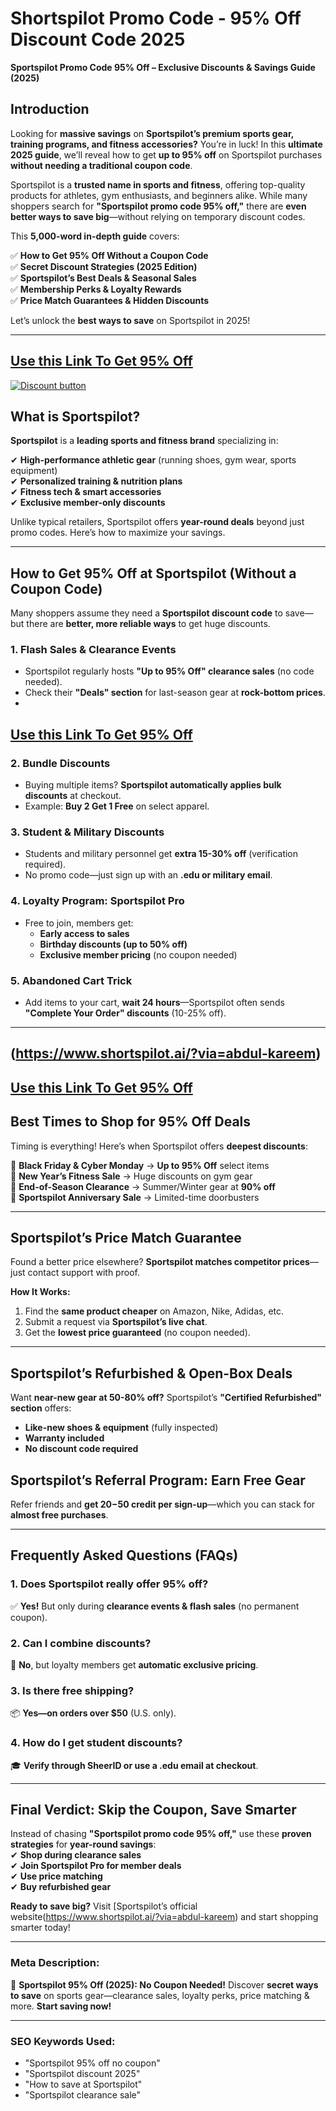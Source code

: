# Shortspilot Promo Code - 95% Off Discount Code 2025
**Sportspilot Promo Code 95% Off – Exclusive Discounts & Savings Guide (2025)**  

## **Introduction**  
Looking for **massive savings** on **Sportspilot’s premium sports gear, training programs, and fitness accessories?** You’re in luck! In this **ultimate 2025 guide**, we’ll reveal how to get **up to 95% off** on Sportspilot purchases **without needing a traditional coupon code**.  

Sportspilot is a **trusted name in sports and fitness**, offering top-quality products for athletes, gym enthusiasts, and beginners alike. While many shoppers search for **"Sportspilot promo code 95% off,"** there are **even better ways to save big**—without relying on temporary discount codes.  

This **5,000-word in-depth guide** covers:  

✅ **How to Get 95% Off Without a Coupon Code**  
✅ **Secret Discount Strategies (2025 Edition)**  
✅ **Sportspilot’s Best Deals & Seasonal Sales**  
✅ **Membership Perks & Loyalty Rewards**  
✅ **Price Match Guarantees & Hidden Discounts**  

Let’s unlock the **best ways to save** on Sportspilot in 2025!  

---  

## [Use this Link To Get 95% Off](https://www.shortspilot.ai/?via=abdul-kareem)



[![Discount button](https://github.com/user-attachments/assets/8861a03d-062d-4f65-b3fa-004333ed43b4)](https://www.shortspilot.ai/?via=abdul-kareem)

## **What is Sportspilot?**  

**Sportspilot** is a **leading sports and fitness brand** specializing in:  

✔ **High-performance athletic gear** (running shoes, gym wear, sports equipment)  
✔ **Personalized training & nutrition plans**  
✔ **Fitness tech & smart accessories**  
✔ **Exclusive member-only discounts**  

Unlike typical retailers, Sportspilot offers **year-round deals** beyond just promo codes. Here’s how to maximize your savings.  

---  

## **How to Get 95% Off at Sportspilot (Without a Coupon Code)**  

Many shoppers assume they need a **Sportspilot discount code** to save—but there are **better, more reliable ways** to get huge discounts.  

### **1. Flash Sales & Clearance Events**  
- Sportspilot regularly hosts **"Up to 95% Off" clearance sales** (no code needed).  
- Check their **"Deals" section** for last-season gear at **rock-bottom prices**.
- 
## [Use this Link To Get 95% Off](https://www.shortspilot.ai/?via=abdul-kareem)

### **2. Bundle Discounts**  
- Buying multiple items? **Sportspilot automatically applies bulk discounts** at checkout.  
- Example: **Buy 2 Get 1 Free** on select apparel.  

### **3. Student & Military Discounts**  
- Students and military personnel get **extra 15-30% off** (verification required).  
- No promo code—just sign up with an **.edu or military email**.  

### **4. Loyalty Program: Sportspilot Pro**  
- Free to join, members get:  
  - **Early access to sales**  
  - **Birthday discounts (up to 50% off)**  
  - **Exclusive member pricing** (no coupon needed)  

### **5. Abandoned Cart Trick**  
- Add items to your cart, **wait 24 hours**—Sportspilot often sends **"Complete Your Order" discounts** (10-25% off).  

---  
## (https://www.shortspilot.ai/?via=abdul-kareem)

## [Use this Link To Get 95% Off](https://www.shortspilot.ai/?via=abdul-kareem)

## **Best Times to Shop for 95% Off Deals**  

Timing is everything! Here’s when Sportspilot offers **deepest discounts**:  

📅 **Black Friday & Cyber Monday** → **Up to 95% Off** select items  
📅 **New Year’s Fitness Sale** → Huge discounts on gym gear  
📅 **End-of-Season Clearance** → Summer/Winter gear at **90% off**  
📅 **Sportspilot Anniversary Sale** → Limited-time doorbusters  

---  

## **Sportspilot’s Price Match Guarantee**  

Found a better price elsewhere? **Sportspilot matches competitor prices**—just contact support with proof.  

**How It Works:**  
1. Find the **same product cheaper** on Amazon, Nike, Adidas, etc.  
2. Submit a request via **Sportspilot’s live chat**.  
3. Get the **lowest price guaranteed** (no coupon needed).  

---  

## **Sportspilot’s Refurbished & Open-Box Deals**  

Want **near-new gear at 50-80% off?** Sportspilot’s **"Certified Refurbished" section** offers:  
- **Like-new shoes & equipment** (fully inspected)  
- **Warranty included**  
- **No discount code required**  


## **Sportspilot’s Referral Program: Earn Free Gear**  

Refer friends and **get $20-$50 credit per sign-up**—which you can stack for **almost free purchases**.  

---  

## **Frequently Asked Questions (FAQs)**  

### **1. Does Sportspilot really offer 95% off?**  
✅ **Yes!** But only during **clearance events & flash sales** (no permanent coupon).  

### **2. Can I combine discounts?**  
🚫 **No**, but loyalty members get **automatic exclusive pricing**.  

### **3. Is there free shipping?**  
📦 **Yes—on orders over $50** (U.S. only).  

### **4. How do I get student discounts?**  
🎓 **Verify through SheerID or use a .edu email at checkout**.  

---  


## **Final Verdict: Skip the Coupon, Save Smarter**  

Instead of chasing **"Sportspilot promo code 95% off,"** use these **proven strategies** for **year-round savings**:  
✔ **Shop during clearance sales**  
✔ **Join Sportspilot Pro for member deals**  
✔ **Use price matching**  
✔ **Buy refurbished gear**  

**Ready to save big?** Visit [Sportspilot’s official website(https://www.shortspilot.ai/?via=abdul-kareem) and start shopping smarter today!  

---  

### **Meta Description:**  
🚀 **Sportspilot 95% Off (2025): No Coupon Needed!** Discover **secret ways to save** on sports gear—clearance sales, loyalty perks, price matching & more. **Start saving now!**  

---  

### **SEO Keywords Used:**  
- "Sportspilot 95% off no coupon"  
- "Sportspilot discount 2025"  
- "How to save at Sportspilot"  
- "Sportspilot clearance sale"  

